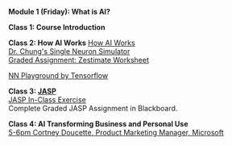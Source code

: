 **Module 1 (Friday): What is AI?**  

**Class 1: Course Introduction**

**Class 2: How AI Works**
[How AI Works](https://www.dropbox.com/scl/fi/jwa0y7h5tr9atqa2peur1/01-How-AI-Works.pptx?rlkey=8s3o18k0lfih0exz0buybx02w&dl=1)  
[Dr. Chung's Single Neuron Simulator](https://docs.google.com/spreadsheets/d/1KDGiwAF2GStEZc2WUgbJ7CE7NHktZhAVpcRNulHfqpw/edit#gid=2001141573)  
[Graded Assignment: Zestimate Worksheet](https://docs.google.com/document/d/1D4Kg-iPrrpMb3dJS_9m4Y68yYeM0FtS3tTxt_KZGWaA/edit)  

[NN Playground by Tensorflow](https://playground.tensorflow.org/#activation=tanh&batchSize=10&dataset=circle&regDataset=reg-plane&learningRate=0.03&regularizationRate=0&noise=0&networkShape=4,2&seed=0.56945&showTestData=false&discretize=false&percTrainData=50&x=true&y=true&xTimesY=false&xSquared=false&ySquared=false&cosX=false&sinX=false&cosY=false&sinY=false&collectStats=false&problem=classification&initZero=false&hideText=false)  

**Class 3: [JASP](https://jasp-stats.org/how-to-use-jasp/)**  
[JASP In-Class Exercise](https://docs.google.com/document/d/1MoNavSD08r4TSYkjyO4iZ4AGGG-wJ84H7P7K5doi5qk/edit)  
Complete Graded JASP Assignment in Blackboard.

**Class 4: AI Transforming Business and Personal Use**  
[5-6pm Cortney Doucette, Product Marketing Manager, Microsoft](https://www.meetup.com/williamsburg-tech-meetup-group/events/299879294/)  
